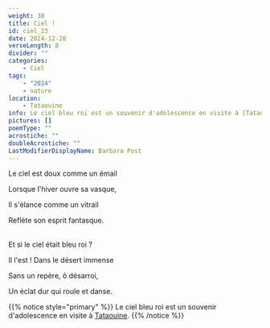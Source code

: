 ```yaml
---
weight: 38
title: Ciel !
id: ciel_23
date: 2024-12-28
verseLength: 8
divider: ""
categories:
    - Ciel
tags:
    - "2024"
    - nature
location:
    - Tataouine
info: Le ciel bleu roi est un souvenir d'adolescence en visite à [Tataouine](https://www.google.com/search?q=tataouine).
pictures: []
poemType: ""
acrostiche: ""
doubleAcrostiche: ""
LastModifierDisplayName: Barbara Post
---
```

Le ciel est doux comme un émail

Lorsque l'hiver ouvre sa vasque,

Il s'élance comme un vitrail

Reflète son esprit fantasque.

 \
Et si le ciel était bleu roi ?

Il l'est ! Dans le désert immense

Sans un repère, ô désarroi,

Un éclat dur qui roule et danse.

<!-- FM:Snippet:Start data:{"id":"_simpleNotice","fields":[{"name":"content","value":""}]} -->
{{% notice style="primary" %}}
Le ciel bleu roi est un souvenir d'adolescence en visite à [Tataouine](https://www.google.com/search?q=tataouine).
{{% /notice %}}
<!-- FM:Snippet:End -->